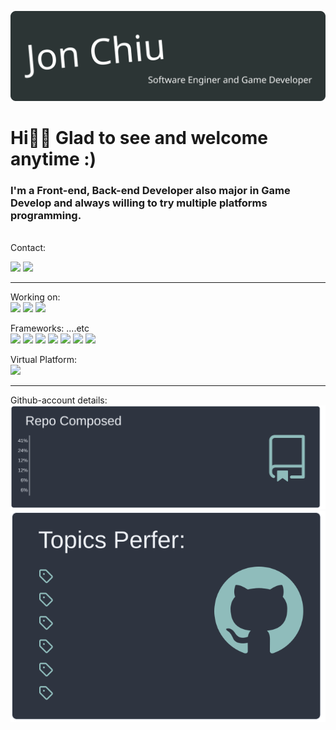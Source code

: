 

![](/res/banner.svg)

# Hi🙋‍♂️  Glad to see and welcome anytime :)

###  I'm a Front-end, Back-end Developer also major in Game Develop and always willing to try multiple platforms programming.

<br/> 
Contact:
<br/>

[![](https://img.shields.io/badge/Gmail-D14836?style=for-the-badge&logo=gmail&logoColor=white)](kwangsing3@gmail.com)
[![](https://img.shields.io/badge/GitHub-100000?style=for-the-badge&logo=github&logoColor=white&color=4B5160)](https://github.com/kwangsing3/)

___
Working on:<br>
![](https://img.shields.io/badge/Windows-0078D6?style=flate&logo=windows&logoColor=white)
![](https://img.shields.io/badge/mac%20os-000000?style=flate&logo=apple&logoColor=white)
![](https://img.shields.io/badge/Linux-FCC624?style=flate&logo=linux&logoColor=black)

Frameworks: ....etc <br> 
![](https://img.shields.io/badge/Node.js-339933?style=flate&logo=nodedotjs&logoColor=white)
![](https://img.shields.io/badge/Unity-100000?style=flate&logo=unity&logoColor=white)
![](https://img.shields.io/badge/-Unreal%20Engine-313131?style=flate&logo=unreal-engine&logoColor=white)
![](https://img.shields.io/badge/GitLab-F05032?style=flate&logo=gitlab&logoColor=white&color=green)
![](https://img.shields.io/badge/CMake-064F8C?style=flate&logo=cmake&logoColor=white)
![](https://img.shields.io/badge/OpenGL-FFFFFF?style=flate&logo=opengl)
![](https://img.shields.io/badge/Markdown-000000?style=flate&logo=markdown&logoColor=green) 

Virtual Platform:<br>
![](https://img.shields.io/badge/Google_Cloud-4285F4?style=flate&logo=google-cloud&logoColor=white)
____

Github-account details:<br>
[![](/output/github-profilemd-generater/nord_dark/langcompos.svg)](https://github.com/kwangsing3/github-profilemd-Generater)
[![](/output/github-profilemd-generater/nord_dark/tagsstat.svg)](https://github.com/kwangsing3/github-profilemd-Generater)
